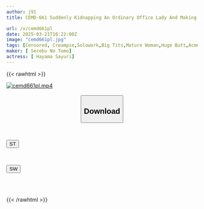 ```yaml
---
author: j91
title: CEMD-661 Suddenly Kidnapping An Ordinary Office Lady And Making Her Into A Sex Slave! 8 Sayuri Hayama

url: /v/cemd661pl
date: 2025-03-21T16:22:00Z
image: "cemd661pl.jpg"
tags: [Censored, Creampie,Solowork,Big Tits,Mature Woman,Huge Butt,Acme · Orgasm]
maker: [ Serebu No Tomo]
actress: [ Hayama Sayuri]
---
```



{{< rawhtml >}}

<div class="video" data-videoid="Gv6WdY3kbXT1wra">
    <a href="javascript:;">
        <img src="/v/cemd661pl/cemd661pl.jpg" width="WIDTH" height="HEIGHT" alt="cemd661pl.mp4" loading="lazy">
    </a>
</div>

<script type="text/javascript" src="https://j91.asia/asset/on-demand-st.js"></script>

<br>
  <link rel="stylesheet" href="https://j91.asia/asset/bs5.css">
  
  <center>
  <button class="btn btn-primary" type="button" data-bs-toggle="collapse" data-bs-target=".multi-collapse" aria-expanded="false" aria-controls="multiCollapseExample1 multiCollapseExample2"><h2>Download</h2></button></center>
</p>
<div class="row">
  <div class="col">
    <div class="collapse multi-collapse" id="multiCollapseExample1">
      <div class="card card-body">
	      	      <br>
<div class="buttons">  
<p><a href="/v/cemd661pl/st.html" target="_blank"><button class="btn-hover color-3"><i class="fa fa-download"></i> ST</button></a></p></div>
    </div>
  </div>
</div>
  <div class="col">
    <div class="collapse multi-collapse" id="multiCollapseExample2">
      <div class="card card-body">
	      <br>
<div class="buttons">
<p><a href="/v/cemd661pl/sw.html" target="_blank"><button class="btn-hover color-2"><i class="fa fa-download"></i> SW</button></a></p></div>
<br><br>
      </div>
    </div>
  </div>
</div>

{{< /rawhtml >}}